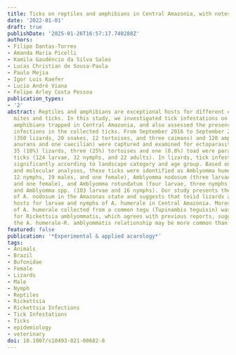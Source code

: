```yaml
---
title: Ticks on reptiles and amphibians in Central Amazonia, with notes on rickettsial  infections.
date: '2022-01-01'
draft: true
publishDate: '2025-01-26T16:57:17.740288Z'
authors:
- Filipe Dantas-Torres
- Amanda Maria Picelli
- Kamila Gaudêncio da Silva Sales
- Lucas Christian de Sousa-Paula
- Paulo Mejia
- Igor Luis Kaefer
- Lucio André Viana
- Felipe Arley Costa Pessoa
publication_types:
- '2'
abstract: Reptiles and amphibians are exceptional hosts for different ectoparasites,  including
  mites and ticks. In this study, we investigated tick infestations on reptiles and
  amphibians trapped in Central Amazonia, and also assessed the presence of rickettsial
  infections in the collected ticks. From September 2016 to September 2019, 385 reptiles
  (350 lizards, 20 snakes, 12 tortoises, and three caimans) and 120 amphibians (119
  anurans and one caecilian) were captured and examined for ectoparasites. Overall,
  35 (10%) lizards, three (25%) tortoises and one (0.8%) toad were parasitized by
  ticks (124 larvae, 32 nymphs, and 22 adults). In lizards, tick infestation varied
  significantly according to landscape category and age group. Based on combined morphological
  and molecular analyses, these ticks were identified as Amblyomma humerale (14 larvae,
  12 nymphs, 19 males, and one female), Amblyomma nodosum (three larvae, one nymph,
  and one female), and Amblyomma rotundatum (four larvae, three nymphs, and one female),
  and Amblyomma spp. (103 larvae and 16 nymphs). Our study presents the first records
  of A. nodosum in the Amazonas state and suggests that teiid lizards are important
  hosts for larvae and nymphs of A. humerale in Central Amazonia. Moreover, a nymph
  of A. humerale collected from a common tegu (Tupinambis teguixin) was found positive
  for Rickettsia amblyommatis, which agrees with previous reports, suggesting that
  the A. humerale-R. amblyommatis relationship may be more common than currently recognized.
featured: false
publication: '*Experimental & applied acarology*'
tags:
- Animals
- Brazil
- Bufonidae
- Female
- Lizards
- Male
- Nymph
- Reptiles
- Rickettsia
- Rickettsia Infections
- Tick Infestations
- Ticks
- epidemiology
- veterinary
doi: 10.1007/s10493-021-00682-8
---
```


